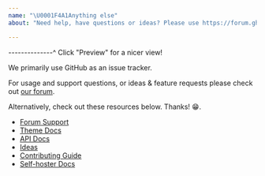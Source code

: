 ```yaml
---
name: "\U0001F4A1Anything else"
about: "Need help, have questions or ideas? Please use https://forum.ghost.org \U0001F46B."

---
```


--------------^ Click "Preview" for a nicer view!

We primarily use GitHub as an issue tracker.

For usage and support questions, or ideas & feature requests please check out [our forum](https://forum.ghost.org).

Alternatively, check out these resources below. Thanks! 😁.

- [Forum Support](https://forum.ghost.org/c/help)
- [Theme Docs](http://themes.ghost.org/v1/)
- [API Docs](https://api.ghost.org/)
- [Ideas](https://forum.ghost.org/c/Ideas)
- [Contributing Guide](https://docs.ghost.org/v1/docs/contributing)
- [Self-hoster Docs](http://docs.ghost.org/v1/)

